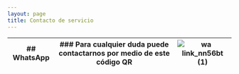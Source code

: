 ```yaml
---
layout: page
title: Contacto de servicio
---
```

| ## WhatsApp | ### Para cualquier duda puede contactarnos por medio de este código QR | ![wa link_nn56bt (1)](https://user-images.githubusercontent.com/100168785/165400918-49fbcc7b-b214-4f7f-abad-ca803700c28c.png)| 
|------------------|----------------------------|-------------------------------|



